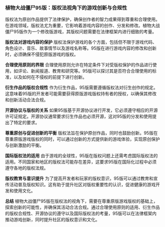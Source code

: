 ### 植物大战僵尸95版：版权法视角下的游戏创新与合规性

版权法为原创作品提供了法律保护，确保创作者的智力成果得到尊重和合理使用。在游戏领域，版权法尤为重要，它影响着游戏内容的创作、分发和修改。植物大战僵尸95版作为一个修改版游戏，其版权问题需要在法律框架内进行细致的考量。

**版权法对游戏内容的保护**
版权法保护游戏的各个方面，包括但不限于游戏代码、角色设计、音乐、故事情节以及游戏名称等。95版在进行游戏内容的修改和创新时，必须确保不侵犯原版游戏的版权。

**合理使用原则的界限**
合理使用原则允许在特定条件下对受版权保护的作品进行使用，如评论、新闻报道、教育和研究等。95版可以探讨其是否符合合理使用的标准，以及如何在不侵权的前提下进行创新。

**衍生作品的版权合规性**
作为衍生作品，95版需要遵循版权法对衍生创作的规定。这意味着95版的开发者可能需要获得原版游戏版权持有者的授权，以确保其修改和创新活动合法合规。

**开源协议与版权的关系**
如果95版基于开源协议进行开发，它必须遵守相应的开源许可证规定。开源协议通常要求衍生作品也必须开源，这对95版的分发和使用提出了特定的要求。

**尊重原创与促进创新的平衡**
版权法旨在保护原创作品，同时也鼓励创新。95版在尊重原版游戏版权的同时，可以通过创新的方式提供新的游戏体验，实现原创保护与创新激励的平衡。

**国际版权法的适用**
由于游戏的全球性，95版在版权问题上还需考虑国际版权法的适用。不同国家和地区的版权法可能存在差异，这要求95版在国际化过程中必须遵守各地的版权法规。

**版权教育与意识提升**
为了提高开发者和玩家的版权意识，95版可以通过教育和宣传活动普及版权知识。这有助于提升社区对版权重要性的认识，促进健康的游戏开发和使用文化。

**总结**
植物大战僵尸95版在版权法的视角下，需要在尊重原版游戏版权的基础上，探索创新的可能性，并确保其活动合法合规。通过合理使用原则的适用、衍生作品的版权合规性、开源协议的遵守以及国际版权法的考量，95版可以在法律框架内推动游戏创新，同时提升社区的版权意识和文化。